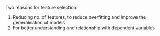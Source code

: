 Two reasons for feature selection:

1. Reducing no. of features, to reduce overfitting and improve the generalisation of models
2. For better understanding and relationship with dependent variables
